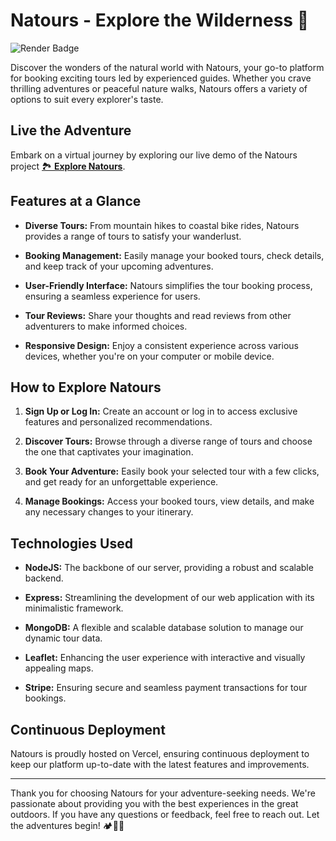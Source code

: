 # Natours - Explore the Wilderness 🌿

![Render Badge](https://img.shields.io/badge/deployed%20on-render-brightgreen)

Discover the wonders of the natural world with Natours, your go-to platform for booking exciting tours led by experienced guides. Whether you crave thrilling adventures or peaceful nature walks, Natours offers a variety of options to suit every explorer's taste.

## Live the Adventure

Embark on a virtual journey by exploring our live demo of the Natours project [🏞️ **Explore Natours**](https://natours-rahuljsaliaan.vercel.app/).

## Features at a Glance

- **Diverse Tours:** From mountain hikes to coastal bike rides, Natours provides a range of tours to satisfy your wanderlust.
  
- **Booking Management:** Easily manage your booked tours, check details, and keep track of your upcoming adventures.

- **User-Friendly Interface:** Natours simplifies the tour booking process, ensuring a seamless experience for users.

- **Tour Reviews:** Share your thoughts and read reviews from other adventurers to make informed choices.

- **Responsive Design:** Enjoy a consistent experience across various devices, whether you're on your computer or mobile device.

## How to Explore Natours

1. **Sign Up or Log In:** Create an account or log in to access exclusive features and personalized recommendations.

2. **Discover Tours:** Browse through a diverse range of tours and choose the one that captivates your imagination.

3. **Book Your Adventure:** Easily book your selected tour with a few clicks, and get ready for an unforgettable experience.

4. **Manage Bookings:** Access your booked tours, view details, and make any necessary changes to your itinerary.

## Technologies Used

- **NodeJS:** The backbone of our server, providing a robust and scalable backend.
  
- **Express:** Streamlining the development of our web application with its minimalistic framework.

- **MongoDB:** A flexible and scalable database solution to manage our dynamic tour data.

- **Leaflet:** Enhancing the user experience with interactive and visually appealing maps.

- **Stripe:** Ensuring secure and seamless payment transactions for tour bookings.

## Continuous Deployment

Natours is proudly hosted on Vercel, ensuring continuous deployment to keep our platform up-to-date with the latest features and improvements.

---

Thank you for choosing Natours for your adventure-seeking needs. We're passionate about providing you with the best experiences in the great outdoors. If you have any questions or feedback, feel free to reach out. Let the adventures begin! 🏕️🌟🌲
